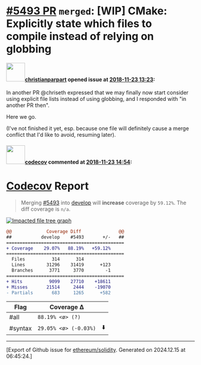 # [\#5493 PR](https://github.com/ethereum/solidity/pull/5493) `merged`: [WIP] CMake: Explicitly state which files to compile instead of relying on globbing

#### <img src="https://avatars.githubusercontent.com/u/56763?u=373e0766d5c45bef8c7c7fc5ed48394935772065&v=4" width="50">[christianparpart](https://github.com/christianparpart) opened issue at [2018-11-23 13:23](https://github.com/ethereum/solidity/pull/5493):

In another PR @chriseth expressed that we may finally now start consider using explicit file lists instead of using globbing, and I responded with "in another PR then".

Here we go.

(I've not finished it yet, esp. because one file will definitely cause a merge conflict that I'd like to avoid, resuming later).

#### <img src="https://avatars.githubusercontent.com/in/254?v=4" width="50">[codecov](https://github.com/apps/codecov) commented at [2018-11-23 14:54](https://github.com/ethereum/solidity/pull/5493#issuecomment-441260482):

# [Codecov](https://codecov.io/gh/ethereum/solidity/pull/5493?src=pr&el=h1) Report
> Merging [#5493](https://codecov.io/gh/ethereum/solidity/pull/5493?src=pr&el=desc) into [develop](https://codecov.io/gh/ethereum/solidity/commit/7921e5f0b9ff954fd08be6a4f5014f844c0cf10d?src=pr&el=desc) will **increase** coverage by `59.12%`.
> The diff coverage is `n/a`.

[![Impacted file tree graph](https://codecov.io/gh/ethereum/solidity/pull/5493/graphs/tree.svg?width=650&token=87PGzVEwU0&height=150&src=pr)](https://codecov.io/gh/ethereum/solidity/pull/5493?src=pr&el=tree)

```diff
@@             Coverage Diff              @@
##           develop    #5493       +/-   ##
============================================
+ Coverage    29.07%   88.19%   +59.12%     
============================================
  Files          314      314               
  Lines        31296    31419      +123     
  Branches      3771     3770        -1     
============================================
+ Hits          9099    27710    +18611     
+ Misses       21514     2444    -19070     
- Partials       683     1265      +582
```

| Flag | Coverage Δ | |
|---|---|---|
| #all | `88.19% <ø> (?)` | |
| #syntax | `29.05% <ø> (-0.03%)` | :arrow_down: |


-------------------------------------------------------------------------------



[Export of Github issue for [ethereum/solidity](https://github.com/ethereum/solidity). Generated on 2024.12.15 at 06:45:24.]
